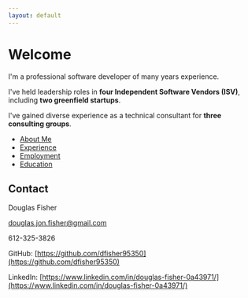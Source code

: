 ```yaml
---
layout: default
---
```


# Welcome

I'm a professional software developer of many years experience.

I've held leadership roles in **four Independent Software Vendors (ISV)**, including **two greenfield startups**.

I've gained diverse experience as a technical consultant for **three consulting groups**.


- [About Me](./about)
- [Experience](./experience)
- [Employment](./employment)
- [Education](./education)

## Contact

Douglas Fisher

douglas.jon.fisher@gmail.com

612-325-3826

GitHub: [https://github.com/dfisher95350](https://github.com/dfisher95350)

LinkedIn: [https://www.linkedin.com/in/douglas-fisher-0a43971/](https://www.linkedin.com/in/douglas-fisher-0a43971/)
